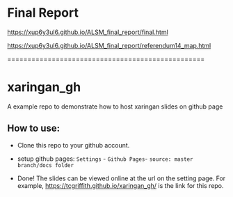 # Final Report

https://xup6y3ul6.github.io/ALSM_final_report/final.html

https://xup6y3ul6.github.io/ALSM_final_report/referendum14_map.html

=================================================

# xaringan_gh

A example repo to demonstrate how to host xaringan slides on github page


## How to use:

- Clone this repo to your github account.

- setup github pages: `Settings` - `Github Pages`- `source: master branch/docs folder`

- Done! The slides can be viewed online at the url on the setting page. For example, https://tcgriffith.github.io/xaringan_gh/ is the link for this repo.

